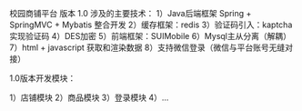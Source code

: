 校园商铺平台
版本 1.0
涉及的主要技术：
1）Java后端框架 Spring + SpringMVC + Mybatis 整合开发
2）缓存框架：redis
3）验证码引入：kaptcha实现验证码
4）DES加密
5）前端框架：SUIMobile 
6）Mysql主从分离（解耦）
7）html + javascript 获取和渲染数据
8）支持微信登录（微信与平台账号无缝对接）

1.0版本开发模块：

1）店铺模块
2）商品模块
3）登录模块
4）...


